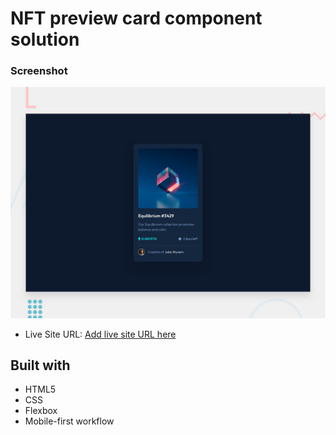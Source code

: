 # NFT preview card component solution

### Screenshot

![](./screenshot.jpg)

- Live Site URL: [Add live site URL here](https://your-live-site-url.com)


## Built with

- HTML5
- CSS
- Flexbox
- Mobile-first workflow
